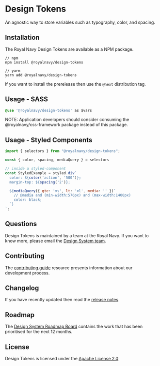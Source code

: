 # Design Tokens
An agnostic way to store variables such as typography, color, and spacing.

## Installation
The Royal Navy Design Tokens are available as a NPM package.

```
// npm
npm install @royalnavy/design-tokens

// yarn
yarn add @royalnavy/design-tokens
```

If you want to install the prerelease then use the `@next` distribution tag.

## Usage - SASS
```css
@use '@royalnavy/design-tokens' as $vars
```
NOTE: Application developers should consider consuming the @royalnavy/css-framework package instead of this package.

## Usage - Styled Components
```javascript
import { selectors } from "@royalnavy/design-tokens";

const { color, spacing, mediaQuery } = selectors

// inside a styled-component
const StyledExample = styled.div`
  color: ${color('action', '500')};
  margin-top: ${spacing('2')};

  ${mediaQuery({ gte: 'xs', lt: 'xl', media: '' })`
    // @media and (min-width:576px) and (max-width:1400px)
    color: black;
  `}
`;
```

## Questions
Design Tokens is maintained by a team at the Royal Navy. If you want to know more, please email the [Design System team](mailto:design-system@royalnavy.io).

## Contributing
The [contributing guide](https://github.com/Royal-Navy/design-system/blob/master/docs/contributing.md) resource presents information about our development process. 

## Changelog
If you have recently updated then read the [release notes](https://github.com/Royal-Navy/design-system/releases)

## Roadmap
The [Design System Roadmap Board](https://github.com/orgs/Royal-Navy/projects/5) contains the work that has been prioritised for the next 12 months.

## License
Design Tokens is licensed under the [Apache License 2.0](https://github.com/Royal-Navy/design-system/blob/master/LICENSE)
